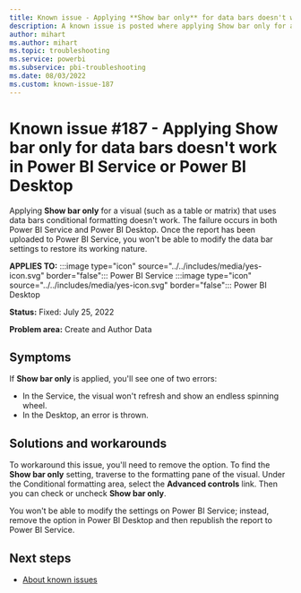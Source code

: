 ```yaml
---
title: Known issue - Applying **Show bar only** for data bars doesn't work in Power BI Service or Power BI Desktop
description: A known issue is posted where applying Show bar only for a visual that uses data bars conditional formatting doesn't work.
author: mihart
ms.author: mihart
ms.topic: troubleshooting  
ms.service: powerbi
ms.subservice: pbi-troubleshooting
ms.date: 08/03/2022
ms.custom: known-issue-187
---
```

# Known issue #187 - Applying **Show bar only** for data bars doesn't work in Power BI Service or Power BI Desktop

Applying **Show bar only** for a visual (such as a table or matrix) that uses data bars conditional formatting doesn't work.  The failure occurs in both Power BI Service and Power BI Desktop.  Once the report has been uploaded to Power BI Service, you won't be able to modify the data bar settings to restore its working nature.


**APPLIES TO:** :::image type="icon" source="../../includes/media/yes-icon.svg" border="false"::: Power BI Service :::image type="icon" source="../../includes/media/yes-icon.svg" border="false"::: Power BI Desktop

**Status:** Fixed: July 25, 2022

**Problem area:** Create and Author Data


## Symptoms

If **Show bar only** is applied, you'll see one of two errors:

* In the Service, the visual won't refresh and show an endless spinning wheel.
* In the Desktop, an error is thrown.

## Solutions and workarounds

To workaround this issue, you'll need to remove the option. To find the **Show bar only** setting, traverse to the formatting pane of the visual.  Under the Conditional formatting area, select the **Advanced controls** link.  Then you can check or uncheck **Show bar only**. <p>

You won't be able to modify the settings on Power BI Service; instead, remove the option in Power BI Desktop and then republish the report to Power BI Service.

## Next steps

- [About known issues](power-bi-known-issues.md)
